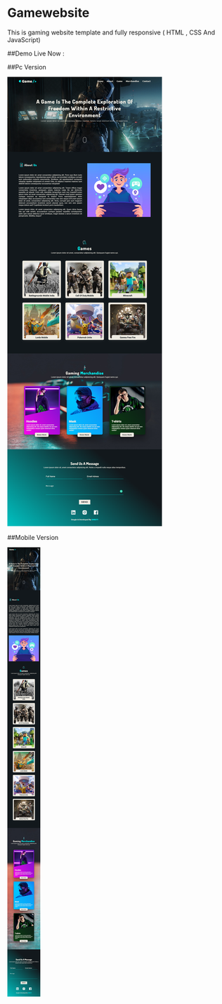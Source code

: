 # Gamewebsite
This is gaming website template and fully responsive ( HTML , CSS And JavaScript)

##Demo Live Now : 

##Pc Version

<img src="game.png">

##Mobile Version

<img src="game-mobile.png">
